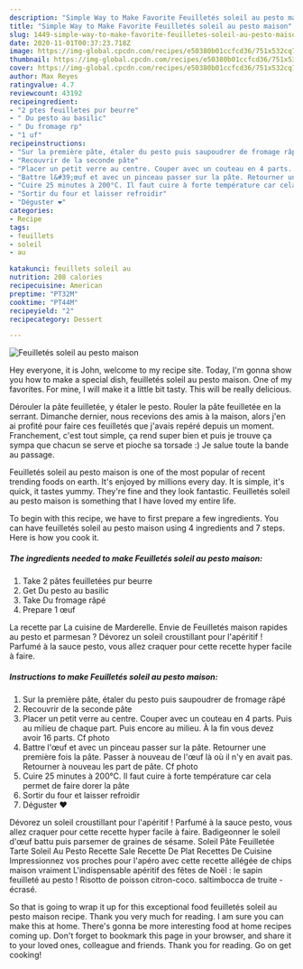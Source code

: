 ```yaml
---
description: "Simple Way to Make Favorite Feuilletés soleil au pesto maison"
title: "Simple Way to Make Favorite Feuilletés soleil au pesto maison"
slug: 1449-simple-way-to-make-favorite-feuilletes-soleil-au-pesto-maison
date: 2020-11-01T00:37:23.718Z
image: https://img-global.cpcdn.com/recipes/e50380b01ccfcd36/751x532cq70/feuilletes-soleil-au-pesto-maison-photo-principale-de-la-recette.jpg
thumbnail: https://img-global.cpcdn.com/recipes/e50380b01ccfcd36/751x532cq70/feuilletes-soleil-au-pesto-maison-photo-principale-de-la-recette.jpg
cover: https://img-global.cpcdn.com/recipes/e50380b01ccfcd36/751x532cq70/feuilletes-soleil-au-pesto-maison-photo-principale-de-la-recette.jpg
author: Max Reyes
ratingvalue: 4.7
reviewcount: 43192
recipeingredient:
- "2 ptes feuilletes pur beurre"
- " Du pesto au basilic"
- " Du fromage rp"
- "1 uf"
recipeinstructions:
- "Sur la première pâte, étaler du pesto puis saupoudrer de fromage râpé"
- "Recouvrir de la seconde pâte"
- "Placer un petit verre au centre. Couper avec un couteau en 4 parts. Puis au milieu de chaque part. Puis encore au milieu. À la fin vous devez avoir 16 parts. Cf photo"
- "Battre l&#39;œuf et avec un pinceau passer sur la pâte. Retourner une première fois la pâte. Passer à nouveau de l&#39;œuf là où il n&#39;y en avait pas. Retourner à nouveau les part de pâte. Cf photo"
- "Cuire 25 minutes à 200°C. Il faut cuire à forte température car cela permet de faire dorer la pâte"
- "Sortir du four et laisser refroidir"
- "Déguster ❤️"
categories:
- Recipe
tags:
- feuillets
- soleil
- au

katakunci: feuillets soleil au 
nutrition: 208 calories
recipecuisine: American
preptime: "PT32M"
cooktime: "PT44M"
recipeyield: "2"
recipecategory: Dessert

---
```



![Feuilletés soleil au pesto maison](https://img-global.cpcdn.com/recipes/e50380b01ccfcd36/751x532cq70/feuilletes-soleil-au-pesto-maison-photo-principale-de-la-recette.jpg)

Hey everyone, it is John, welcome to my recipe site. Today, I'm gonna show you how to make a special dish, feuilletés soleil au pesto maison. One of my favorites. For mine, I will make it a little bit tasty. This will be really delicious.

Dérouler la pâte feuilletée, y étaler le pesto. Rouler la pâte feuilletée en la serrant. Dimanche dernier, nous recevions des amis à la maison, alors j&#39;en ai profité pour faire ces feuilletés que j&#39;avais repéré depuis un moment. Franchement, c&#39;est tout simple, ça rend super bien et puis je trouve ça sympa que chacun se serve et pioche sa torsade :) Je salue toute la bande au passage.

Feuilletés soleil au pesto maison is one of the most popular of recent trending foods on earth. It's enjoyed by millions every day. It is simple, it's quick, it tastes yummy. They're fine and they look fantastic. Feuilletés soleil au pesto maison is something that I have loved my entire life.


To begin with this recipe, we have to first prepare a few ingredients. You can have feuilletés soleil au pesto maison using 4 ingredients and 7 steps. Here is how you cook it.

<!--inarticleads1-->

##### The ingredients needed to make Feuilletés soleil au pesto maison:

1. Take 2 pâtes feuilletées pur beurre
1. Get  Du pesto au basilic
1. Take  Du fromage râpé
1. Prepare 1 œuf


La recette par La cuisine de Marderelle. Envie de Feuilletés maison rapides au pesto et parmesan ? Dévorez un soleil croustillant pour l&#39;apéritif ! Parfumé à la sauce pesto, vous allez craquer pour cette recette hyper facile à faire. 

<!--inarticleads2-->

##### Instructions to make Feuilletés soleil au pesto maison:

1. Sur la première pâte, étaler du pesto puis saupoudrer de fromage râpé
1. Recouvrir de la seconde pâte
1. Placer un petit verre au centre. Couper avec un couteau en 4 parts. Puis au milieu de chaque part. Puis encore au milieu. À la fin vous devez avoir 16 parts. Cf photo
1. Battre l&#39;œuf et avec un pinceau passer sur la pâte. Retourner une première fois la pâte. Passer à nouveau de l&#39;œuf là où il n&#39;y en avait pas. Retourner à nouveau les part de pâte. Cf photo
1. Cuire 25 minutes à 200°C. Il faut cuire à forte température car cela permet de faire dorer la pâte
1. Sortir du four et laisser refroidir
1. Déguster ❤️


Dévorez un soleil croustillant pour l&#39;apéritif ! Parfumé à la sauce pesto, vous allez craquer pour cette recette hyper facile à faire. Badigeonner le soleil d&#39;œuf battu puis parsemer de graines de sésame. Soleil Pâte Feuilletée Tarte Soleil Au Pesto Recette Sale Recette De Plat Recettes De Cuisine Impressionnez vos proches pour l&#39;apéro avec cette recette allégée de chips maison vraiment L&#39;indispensable apéritif des fêtes de Noël : le sapin feuilleté au pesto ! Risotto de poisson citron-coco. saltimbocca de truite - écrasé. 

So that is going to wrap it up for this exceptional food feuilletés soleil au pesto maison recipe. Thank you very much for reading. I am sure you can make this at home. There's gonna be more interesting food at home recipes coming up. Don't forget to bookmark this page in your browser, and share it to your loved ones, colleague and friends. Thank you for reading. Go on get cooking!
